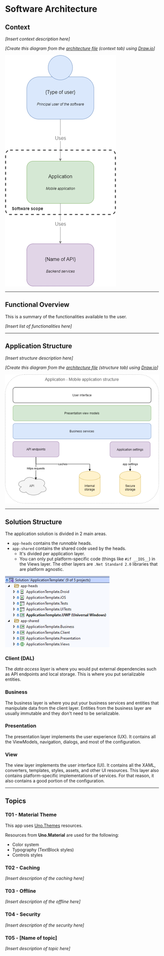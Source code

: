 # Software Architecture

## Context

_[Insert context description here]_

_[Create this diagram from the [architecture file](diagrams/architecture.drawio) (context tab) using [Draw.io](https://www.draw.io/)]_

![Context diagram](diagrams/architecture-context.png)

---

## Functional Overview

This is a summary of the functionalities available to the user.

_[Insert list of functionalities here]_

---

## Application Structure

_[Insert structure description here]_

_[Create this diagram from the [architecture file](diagrams/architecture.drawio) (structure tab) using [Draw.io](https://www.draw.io/)]_

![Structure diagram](diagrams/architecture-structure.png)

---

## Solution Structure

The application solution is divided in 2 main areas.
- `app-heads` contains the _runnable_ heads.
- `app-shared` contains the shared code used by the heads.
  - It's divided per application layer.
  - You can only put platform-specific code (things like `#if __IOS__`) in the Views layer.
  The other layers are `.Net Standard 2.0` libraries that are platform agnostic.

![Solution diagram](diagrams/solution-structure.png)

### Client (DAL)
The _data access layer_ is where you would put external dependencies such as API endpoints and local storage.
This is where you put serializable entities.

### Business
The business layer is where you put your business services and entities that manipulate data from the client layer.
Entities from the business layer are usually immutable and they don't need to be serializable.

### Presentation
The presentation layer implements the user experience (UX).
It contains all the ViewModels, navigation, dialogs, and most of the configuration.

### View
The view layer implements the user interface (UI).
It contains all the XAML, converters, templates, styles, assets, and other UI resources.
This layer also contains platform-specific implementations of services.
For that reason, it also contains a good portion of the configuration.

---

## Topics

### T01 - Material Theme

This app uses [Uno.Themes](https://github.com/unoplatform/Uno.Themes) resources.

Resources from **Uno.Material** are used for the following:
- Color system
- Typography (TextBlock styles)
- Controls styles

### T02 - Caching

_[Insert description of the caching here]_

### T03 - Offline

_[Insert description of the offline here]_

### T04 - Security

_[Insert description of the security here]_

### T05 - [Name of topic]

_[Insert description of topic here]_
